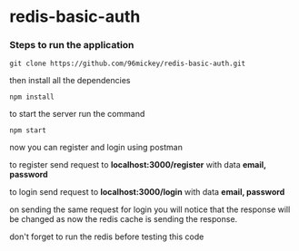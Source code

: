 # redis-basic-auth

### Steps to run the application
```
git clone https://github.com/96mickey/redis-basic-auth.git
```
then install all the dependencies
```
npm install
```
to start the server run the command
```
npm start
```
now you can register and login using postman

to register send request to **localhost:3000/register** with data **email, password**

to login send request to **localhost:3000/login** with data **email, password**

on sending the same request for login you will notice that the response will be changed as now the redis cache is sending the response.

don't forget to run the redis before testing this code
